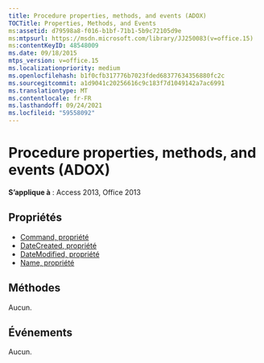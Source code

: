 ```yaml
---
title: Procedure properties, methods, and events (ADOX)
TOCTitle: Properties, Methods, and Events
ms:assetid: d79598a8-f016-b1bf-71b1-5b9c72105d9e
ms:mtpsurl: https://msdn.microsoft.com/library/JJ250083(v=office.15)
ms:contentKeyID: 48548009
ms.date: 09/18/2015
mtps_version: v=office.15
ms.localizationpriority: medium
ms.openlocfilehash: b1f0cfb317776b7023fded68377634356880fc2c
ms.sourcegitcommit: a1d9041c20256616c9c183f7d1049142a7ac6991
ms.translationtype: MT
ms.contentlocale: fr-FR
ms.lasthandoff: 09/24/2021
ms.locfileid: "59558092"
---
```

# <a name="procedure-properties-methods-and-events-adox"></a>Procedure properties, methods, and events (ADOX)

**S’applique à** : Access 2013, Office 2013

## <a name="properties"></a>Propriétés

- [Command, propriété](command-property-adox.md)
- [DateCreated, propriété](datecreated-property-adox.md)
- [DateModified, propriété](datemodified-property-adox.md)
- [Name, propriété](name-property-adox.md)

## <a name="methods"></a>Méthodes

Aucun.

## <a name="events"></a>Événements

Aucun.

